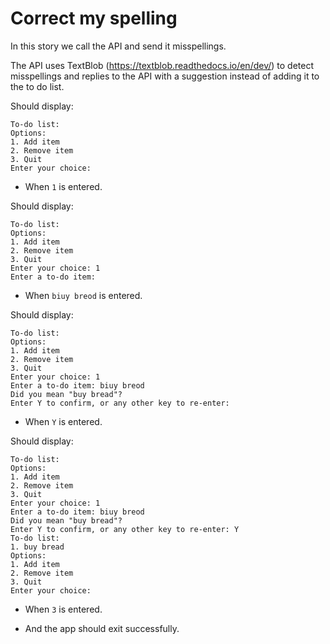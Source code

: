 # Correct my spelling

In this story we call the API and send it misspellings.

The API uses TextBlob (https://textblob.readthedocs.io/en/dev/)
to detect misspellings and replies to the API with a suggestion
instead of adding it to the to do list.



Should display:

```
To-do list:
Options:
1. Add item
2. Remove item
3. Quit
Enter your choice:
```

* When `1` is entered.

Should display:

```
To-do list:
Options:
1. Add item
2. Remove item
3. Quit
Enter your choice: 1
Enter a to-do item:
```

* When `biuy breod` is entered.

Should display:

```
To-do list:
Options:
1. Add item
2. Remove item
3. Quit
Enter your choice: 1
Enter a to-do item: biuy breod
Did you mean "buy bread"?
Enter Y to confirm, or any other key to re-enter:
```

* When `Y` is entered.

Should display:

```
To-do list:
Options:
1. Add item
2. Remove item
3. Quit
Enter your choice: 1
Enter a to-do item: biuy breod
Did you mean "buy bread"?
Enter Y to confirm, or any other key to re-enter: Y
To-do list:
1. buy bread
Options:
1. Add item
2. Remove item
3. Quit
Enter your choice:
```

* When `3` is entered.

* And the app should exit successfully.
